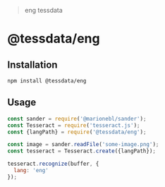 > eng tessdata

# @tessdata/eng

## Installation

```
npm install @tessdata/eng
```

## Usage

```js
const sander = require('@marionebl/sander');
const Tesseract = require('tesseract.js');
const {langPath} = require('@tessdata/eng');

const image = sander.readFile('some-image.png');
const tesseract = Tesseract.create({langPath});

tesseract.recognize(buffer, {
  lang: 'eng'
});
```
